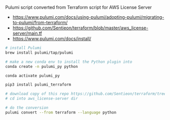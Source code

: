 Pulumi script converted from Terraform script for AWS License Server

- https://www.pulumi.com/docs/using-pulumi/adopting-pulumi/migrating-to-pulumi/from-terraform/
- https://github.com/Sentieon/terraform/blob/master/aws_license-server/main.tf
- https://www.pulumi.com/docs/install/


```bash
# install Pulumi
brew install pulumi/tap/pulumi

# make a new conda env to install the Python plugin into
conda create -n pulumi_py python

conda activate pulumi_py

pip3 install pulumi_terraform

# download copy of this repo https://github.com/Sentieon/terraform/tree/master/aws_license-server
# cd into aws_license-server dir

# do the conversion
pulumi convert --from terraform --language python
```